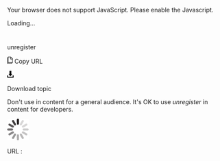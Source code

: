 Your browser does not support JavaScript. Please enable the Javascript.

Loading...

# 

unregister

![Copy URL](unregister_files/Copy.png)
Copy URL

![Download](unregister_files/Download.png)

Download topic

Don't use in content for a general audience. It's OK to use *unregister* in content for developers. 

![In progress](unregister_files/activity-large.gif)

URL :
